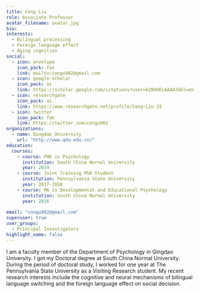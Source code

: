 ```yaml
---
title: Cong Liu
role: Associate Professor 
avatar_filename: avatar.jpg
bio: 
interests:
  - Bilingual processing
  - Foreign language effect
  - Aging cognition
social:
  - icon: envelope
    icon_pack: fas
    link: mailto:congu902@gmail.com
  - icon: google-scholar
    icon_pack: ai
    link: https://scholar.google.com/citations?user=b20mUEcAAAAJ&hl=en
  - icon: researchgate
    icon_pack: ai
    link: https://www.researchgate.net/profile/Cong-Liu-33
  - icon: twitter
    icon_pack: fab
    link: https://twitter.com/congu902
organizations:
  - name: Qingdao University
    url: "http://www.qdu.edu.cn/"
education:
  courses:
    - course: PHD in Psychology
      institution: South China Nornal University
      year: 2019
    - course: Joint Training PhD Student
      institution: Pennsylvania State University
      year: 2017-2018
    - course: MA in Developmental and Educational Psychology 
      institution: South China Nornal University
      year: 2016
    
email: "congu902@gmail.com"
superuser: true
user_groups:
  - Principal Investigators
highlight_name: false
---
```


I am a faculty member of the Department of Psychology in Qingdao University. I got my Doctoral degree at South China Normal University. During the period of doctoral study, I worked for one year at The Pennsylvania State University as a Visiting Research student. My recent research interests include the cognitive and neural mechanisms of bilingual language switching and the foreign language effect on social decision.
